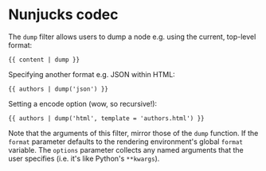 # Nunjucks codec

The `dump` filter allows users to dump a node e.g. using the current, top-level format:

    {{ content | dump }}

Specifying another format e.g. JSON within HTML:

    {{ authors | dump('json') }}

Setting a encode option (wow, so recursive!):

    {{ authors | dump('html', template = 'authors.html') }}

Note that the arguments of this filter, mirror those
of the `dump` function. If the `format` parameter
defaults to the rendering environment's global `format`
variable. The `options` parameter collects any named
arguments that the user specifies (i.e. it's like Python's `**kwargs`).
